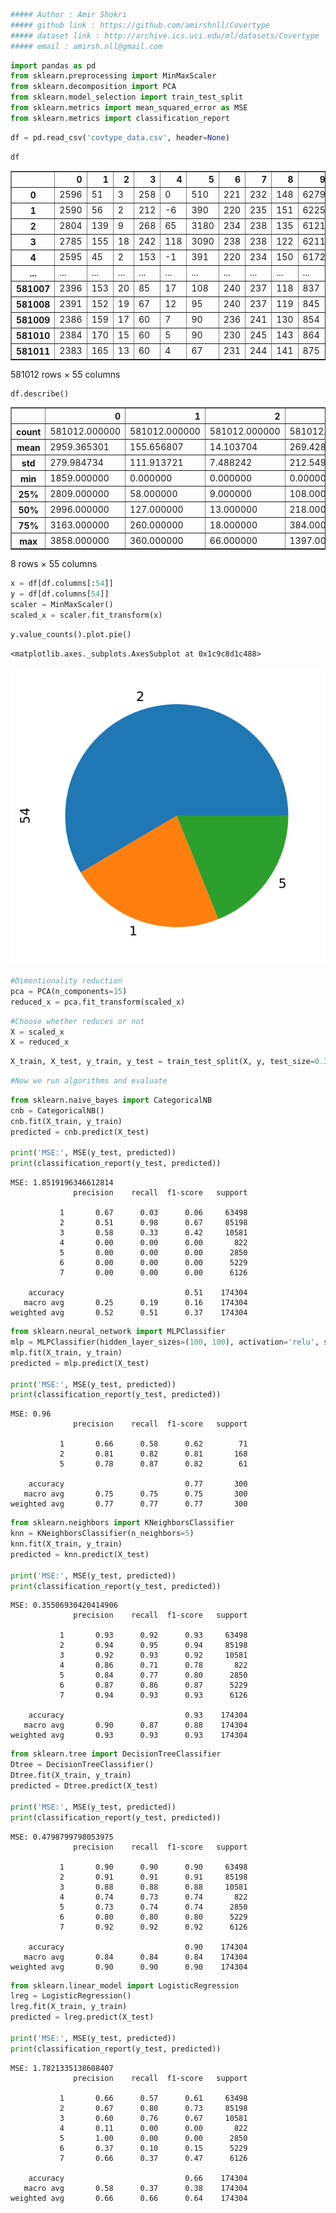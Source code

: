 ```python
##### Author : Amir Shokri
##### github link : https://github.com/amirshnll/Covertype
##### dataset link : http://archive.ics.uci.edu/ml/datasets/Covertype
##### email : amirsh.nll@gmail.com
```


```python
import pandas as pd
from sklearn.preprocessing import MinMaxScaler
from sklearn.decomposition import PCA
from sklearn.model_selection import train_test_split
from sklearn.metrics import mean_squared_error as MSE
from sklearn.metrics import classification_report
```


```python
df = pd.read_csv('covtype_data.csv', header=None)
```


```python
df
```




<div>
<style scoped>
    .dataframe tbody tr th:only-of-type {
        vertical-align: middle;
    }

    .dataframe tbody tr th {
        vertical-align: top;
    }

    .dataframe thead th {
        text-align: right;
    }
</style>
<table border="1" class="dataframe">
  <thead>
    <tr style="text-align: right;">
      <th></th>
      <th>0</th>
      <th>1</th>
      <th>2</th>
      <th>3</th>
      <th>4</th>
      <th>5</th>
      <th>6</th>
      <th>7</th>
      <th>8</th>
      <th>9</th>
      <th>...</th>
      <th>45</th>
      <th>46</th>
      <th>47</th>
      <th>48</th>
      <th>49</th>
      <th>50</th>
      <th>51</th>
      <th>52</th>
      <th>53</th>
      <th>54</th>
    </tr>
  </thead>
  <tbody>
    <tr>
      <th>0</th>
      <td>2596</td>
      <td>51</td>
      <td>3</td>
      <td>258</td>
      <td>0</td>
      <td>510</td>
      <td>221</td>
      <td>232</td>
      <td>148</td>
      <td>6279</td>
      <td>...</td>
      <td>0</td>
      <td>0</td>
      <td>0</td>
      <td>0</td>
      <td>0</td>
      <td>0</td>
      <td>0</td>
      <td>0</td>
      <td>0</td>
      <td>5</td>
    </tr>
    <tr>
      <th>1</th>
      <td>2590</td>
      <td>56</td>
      <td>2</td>
      <td>212</td>
      <td>-6</td>
      <td>390</td>
      <td>220</td>
      <td>235</td>
      <td>151</td>
      <td>6225</td>
      <td>...</td>
      <td>0</td>
      <td>0</td>
      <td>0</td>
      <td>0</td>
      <td>0</td>
      <td>0</td>
      <td>0</td>
      <td>0</td>
      <td>0</td>
      <td>5</td>
    </tr>
    <tr>
      <th>2</th>
      <td>2804</td>
      <td>139</td>
      <td>9</td>
      <td>268</td>
      <td>65</td>
      <td>3180</td>
      <td>234</td>
      <td>238</td>
      <td>135</td>
      <td>6121</td>
      <td>...</td>
      <td>0</td>
      <td>0</td>
      <td>0</td>
      <td>0</td>
      <td>0</td>
      <td>0</td>
      <td>0</td>
      <td>0</td>
      <td>0</td>
      <td>2</td>
    </tr>
    <tr>
      <th>3</th>
      <td>2785</td>
      <td>155</td>
      <td>18</td>
      <td>242</td>
      <td>118</td>
      <td>3090</td>
      <td>238</td>
      <td>238</td>
      <td>122</td>
      <td>6211</td>
      <td>...</td>
      <td>0</td>
      <td>0</td>
      <td>0</td>
      <td>0</td>
      <td>0</td>
      <td>0</td>
      <td>0</td>
      <td>0</td>
      <td>0</td>
      <td>2</td>
    </tr>
    <tr>
      <th>4</th>
      <td>2595</td>
      <td>45</td>
      <td>2</td>
      <td>153</td>
      <td>-1</td>
      <td>391</td>
      <td>220</td>
      <td>234</td>
      <td>150</td>
      <td>6172</td>
      <td>...</td>
      <td>0</td>
      <td>0</td>
      <td>0</td>
      <td>0</td>
      <td>0</td>
      <td>0</td>
      <td>0</td>
      <td>0</td>
      <td>0</td>
      <td>5</td>
    </tr>
    <tr>
      <th>...</th>
      <td>...</td>
      <td>...</td>
      <td>...</td>
      <td>...</td>
      <td>...</td>
      <td>...</td>
      <td>...</td>
      <td>...</td>
      <td>...</td>
      <td>...</td>
      <td>...</td>
      <td>...</td>
      <td>...</td>
      <td>...</td>
      <td>...</td>
      <td>...</td>
      <td>...</td>
      <td>...</td>
      <td>...</td>
      <td>...</td>
      <td>...</td>
    </tr>
    <tr>
      <th>581007</th>
      <td>2396</td>
      <td>153</td>
      <td>20</td>
      <td>85</td>
      <td>17</td>
      <td>108</td>
      <td>240</td>
      <td>237</td>
      <td>118</td>
      <td>837</td>
      <td>...</td>
      <td>0</td>
      <td>0</td>
      <td>0</td>
      <td>0</td>
      <td>0</td>
      <td>0</td>
      <td>0</td>
      <td>0</td>
      <td>0</td>
      <td>3</td>
    </tr>
    <tr>
      <th>581008</th>
      <td>2391</td>
      <td>152</td>
      <td>19</td>
      <td>67</td>
      <td>12</td>
      <td>95</td>
      <td>240</td>
      <td>237</td>
      <td>119</td>
      <td>845</td>
      <td>...</td>
      <td>0</td>
      <td>0</td>
      <td>0</td>
      <td>0</td>
      <td>0</td>
      <td>0</td>
      <td>0</td>
      <td>0</td>
      <td>0</td>
      <td>3</td>
    </tr>
    <tr>
      <th>581009</th>
      <td>2386</td>
      <td>159</td>
      <td>17</td>
      <td>60</td>
      <td>7</td>
      <td>90</td>
      <td>236</td>
      <td>241</td>
      <td>130</td>
      <td>854</td>
      <td>...</td>
      <td>0</td>
      <td>0</td>
      <td>0</td>
      <td>0</td>
      <td>0</td>
      <td>0</td>
      <td>0</td>
      <td>0</td>
      <td>0</td>
      <td>3</td>
    </tr>
    <tr>
      <th>581010</th>
      <td>2384</td>
      <td>170</td>
      <td>15</td>
      <td>60</td>
      <td>5</td>
      <td>90</td>
      <td>230</td>
      <td>245</td>
      <td>143</td>
      <td>864</td>
      <td>...</td>
      <td>0</td>
      <td>0</td>
      <td>0</td>
      <td>0</td>
      <td>0</td>
      <td>0</td>
      <td>0</td>
      <td>0</td>
      <td>0</td>
      <td>3</td>
    </tr>
    <tr>
      <th>581011</th>
      <td>2383</td>
      <td>165</td>
      <td>13</td>
      <td>60</td>
      <td>4</td>
      <td>67</td>
      <td>231</td>
      <td>244</td>
      <td>141</td>
      <td>875</td>
      <td>...</td>
      <td>0</td>
      <td>0</td>
      <td>0</td>
      <td>0</td>
      <td>0</td>
      <td>0</td>
      <td>0</td>
      <td>0</td>
      <td>0</td>
      <td>3</td>
    </tr>
  </tbody>
</table>
<p>581012 rows × 55 columns</p>
</div>




```python
df.describe()
```




<div>
<style scoped>
    .dataframe tbody tr th:only-of-type {
        vertical-align: middle;
    }

    .dataframe tbody tr th {
        vertical-align: top;
    }

    .dataframe thead th {
        text-align: right;
    }
</style>
<table border="1" class="dataframe">
  <thead>
    <tr style="text-align: right;">
      <th></th>
      <th>0</th>
      <th>1</th>
      <th>2</th>
      <th>3</th>
      <th>4</th>
      <th>5</th>
      <th>6</th>
      <th>7</th>
      <th>8</th>
      <th>9</th>
      <th>...</th>
      <th>45</th>
      <th>46</th>
      <th>47</th>
      <th>48</th>
      <th>49</th>
      <th>50</th>
      <th>51</th>
      <th>52</th>
      <th>53</th>
      <th>54</th>
    </tr>
  </thead>
  <tbody>
    <tr>
      <th>count</th>
      <td>581012.000000</td>
      <td>581012.000000</td>
      <td>581012.000000</td>
      <td>581012.000000</td>
      <td>581012.000000</td>
      <td>581012.000000</td>
      <td>581012.000000</td>
      <td>581012.000000</td>
      <td>581012.000000</td>
      <td>581012.000000</td>
      <td>...</td>
      <td>581012.000000</td>
      <td>581012.000000</td>
      <td>581012.000000</td>
      <td>581012.000000</td>
      <td>581012.000000</td>
      <td>581012.000000</td>
      <td>581012.000000</td>
      <td>581012.000000</td>
      <td>581012.000000</td>
      <td>581012.000000</td>
    </tr>
    <tr>
      <th>mean</th>
      <td>2959.365301</td>
      <td>155.656807</td>
      <td>14.103704</td>
      <td>269.428217</td>
      <td>46.418855</td>
      <td>2350.146611</td>
      <td>212.146049</td>
      <td>223.318716</td>
      <td>142.528263</td>
      <td>1980.291226</td>
      <td>...</td>
      <td>0.090392</td>
      <td>0.077716</td>
      <td>0.002773</td>
      <td>0.003255</td>
      <td>0.000205</td>
      <td>0.000513</td>
      <td>0.026803</td>
      <td>0.023762</td>
      <td>0.015060</td>
      <td>2.051471</td>
    </tr>
    <tr>
      <th>std</th>
      <td>279.984734</td>
      <td>111.913721</td>
      <td>7.488242</td>
      <td>212.549356</td>
      <td>58.295232</td>
      <td>1559.254870</td>
      <td>26.769889</td>
      <td>19.768697</td>
      <td>38.274529</td>
      <td>1324.195210</td>
      <td>...</td>
      <td>0.286743</td>
      <td>0.267725</td>
      <td>0.052584</td>
      <td>0.056957</td>
      <td>0.014310</td>
      <td>0.022641</td>
      <td>0.161508</td>
      <td>0.152307</td>
      <td>0.121791</td>
      <td>1.396504</td>
    </tr>
    <tr>
      <th>min</th>
      <td>1859.000000</td>
      <td>0.000000</td>
      <td>0.000000</td>
      <td>0.000000</td>
      <td>-173.000000</td>
      <td>0.000000</td>
      <td>0.000000</td>
      <td>0.000000</td>
      <td>0.000000</td>
      <td>0.000000</td>
      <td>...</td>
      <td>0.000000</td>
      <td>0.000000</td>
      <td>0.000000</td>
      <td>0.000000</td>
      <td>0.000000</td>
      <td>0.000000</td>
      <td>0.000000</td>
      <td>0.000000</td>
      <td>0.000000</td>
      <td>1.000000</td>
    </tr>
    <tr>
      <th>25%</th>
      <td>2809.000000</td>
      <td>58.000000</td>
      <td>9.000000</td>
      <td>108.000000</td>
      <td>7.000000</td>
      <td>1106.000000</td>
      <td>198.000000</td>
      <td>213.000000</td>
      <td>119.000000</td>
      <td>1024.000000</td>
      <td>...</td>
      <td>0.000000</td>
      <td>0.000000</td>
      <td>0.000000</td>
      <td>0.000000</td>
      <td>0.000000</td>
      <td>0.000000</td>
      <td>0.000000</td>
      <td>0.000000</td>
      <td>0.000000</td>
      <td>1.000000</td>
    </tr>
    <tr>
      <th>50%</th>
      <td>2996.000000</td>
      <td>127.000000</td>
      <td>13.000000</td>
      <td>218.000000</td>
      <td>30.000000</td>
      <td>1997.000000</td>
      <td>218.000000</td>
      <td>226.000000</td>
      <td>143.000000</td>
      <td>1710.000000</td>
      <td>...</td>
      <td>0.000000</td>
      <td>0.000000</td>
      <td>0.000000</td>
      <td>0.000000</td>
      <td>0.000000</td>
      <td>0.000000</td>
      <td>0.000000</td>
      <td>0.000000</td>
      <td>0.000000</td>
      <td>2.000000</td>
    </tr>
    <tr>
      <th>75%</th>
      <td>3163.000000</td>
      <td>260.000000</td>
      <td>18.000000</td>
      <td>384.000000</td>
      <td>69.000000</td>
      <td>3328.000000</td>
      <td>231.000000</td>
      <td>237.000000</td>
      <td>168.000000</td>
      <td>2550.000000</td>
      <td>...</td>
      <td>0.000000</td>
      <td>0.000000</td>
      <td>0.000000</td>
      <td>0.000000</td>
      <td>0.000000</td>
      <td>0.000000</td>
      <td>0.000000</td>
      <td>0.000000</td>
      <td>0.000000</td>
      <td>2.000000</td>
    </tr>
    <tr>
      <th>max</th>
      <td>3858.000000</td>
      <td>360.000000</td>
      <td>66.000000</td>
      <td>1397.000000</td>
      <td>601.000000</td>
      <td>7117.000000</td>
      <td>254.000000</td>
      <td>254.000000</td>
      <td>254.000000</td>
      <td>7173.000000</td>
      <td>...</td>
      <td>1.000000</td>
      <td>1.000000</td>
      <td>1.000000</td>
      <td>1.000000</td>
      <td>1.000000</td>
      <td>1.000000</td>
      <td>1.000000</td>
      <td>1.000000</td>
      <td>1.000000</td>
      <td>7.000000</td>
    </tr>
  </tbody>
</table>
<p>8 rows × 55 columns</p>
</div>




```python
x = df[df.columns[:54]]
y = df[df.columns[54]]
scaler = MinMaxScaler()
scaled_x = scaler.fit_transform(x)

```


```python
y.value_counts().plot.pie()

```




    <matplotlib.axes._subplots.AxesSubplot at 0x1c9c8d1c488>




![svg](output_6_1.svg)



```python
#Dimentionality reduction
pca = PCA(n_components=15)
reduced_x = pca.fit_transform(scaled_x)
```


```python
#Choose whether reduces or not
X = scaled_x
X = reduced_x
```


```python
X_train, X_test, y_train, y_test = train_test_split(X, y, test_size=0.3, random_state=0)
```


```python
#Now we run algorithms and evaluate

```


```python
from sklearn.naive_bayes import CategoricalNB
cnb = CategoricalNB()
cnb.fit(X_train, y_train)
predicted = cnb.predict(X_test)

print('MSE:', MSE(y_test, predicted))
print(classification_report(y_test, predicted))
```

    MSE: 1.8519196346612814
                  precision    recall  f1-score   support
    
               1       0.67      0.03      0.06     63498
               2       0.51      0.98      0.67     85198
               3       0.58      0.33      0.42     10581
               4       0.00      0.00      0.00       822
               5       0.00      0.00      0.00      2850
               6       0.00      0.00      0.00      5229
               7       0.00      0.00      0.00      6126
    
        accuracy                           0.51    174304
       macro avg       0.25      0.19      0.16    174304
    weighted avg       0.52      0.51      0.37    174304
    
    


```python
from sklearn.neural_network import MLPClassifier
mlp = MLPClassifier(hidden_layer_sizes=(100, 100), activation='relu', solver='adam', alpha=0.0001)
mlp.fit(X_train, y_train)
predicted = mlp.predict(X_test)

print('MSE:', MSE(y_test, predicted))
print(classification_report(y_test, predicted))
```

    MSE: 0.96
                  precision    recall  f1-score   support
    
               1       0.66      0.58      0.62        71
               2       0.81      0.82      0.81       168
               5       0.78      0.87      0.82        61
    
        accuracy                           0.77       300
       macro avg       0.75      0.75      0.75       300
    weighted avg       0.77      0.77      0.77       300
    
    


```python
from sklearn.neighbors import KNeighborsClassifier
knn = KNeighborsClassifier(n_neighbors=5)
knn.fit(X_train, y_train)
predicted = knn.predict(X_test)

print('MSE:', MSE(y_test, predicted))
print(classification_report(y_test, predicted))
```

    MSE: 0.35506930420414906
                  precision    recall  f1-score   support
    
               1       0.93      0.92      0.93     63498
               2       0.94      0.95      0.94     85198
               3       0.92      0.93      0.92     10581
               4       0.86      0.71      0.78       822
               5       0.84      0.77      0.80      2850
               6       0.87      0.86      0.87      5229
               7       0.94      0.93      0.93      6126
    
        accuracy                           0.93    174304
       macro avg       0.90      0.87      0.88    174304
    weighted avg       0.93      0.93      0.93    174304
    
    


```python
from sklearn.tree import DecisionTreeClassifier
Dtree = DecisionTreeClassifier()
Dtree.fit(X_train, y_train)
predicted = Dtree.predict(X_test)

print('MSE:', MSE(y_test, predicted))
print(classification_report(y_test, predicted))
```

    MSE: 0.4798799798053975
                  precision    recall  f1-score   support
    
               1       0.90      0.90      0.90     63498
               2       0.91      0.91      0.91     85198
               3       0.88      0.88      0.88     10581
               4       0.74      0.73      0.74       822
               5       0.73      0.74      0.74      2850
               6       0.80      0.80      0.80      5229
               7       0.92      0.92      0.92      6126
    
        accuracy                           0.90    174304
       macro avg       0.84      0.84      0.84    174304
    weighted avg       0.90      0.90      0.90    174304
    
    


```python
from sklearn.linear_model import LogisticRegression
lreg = LogisticRegression()
lreg.fit(X_train, y_train)
predicted = lreg.predict(X_test)

print('MSE:', MSE(y_test, predicted))
print(classification_report(y_test, predicted))
```

    MSE: 1.7821335138608407
                  precision    recall  f1-score   support
    
               1       0.66      0.57      0.61     63498
               2       0.67      0.80      0.73     85198
               3       0.60      0.76      0.67     10581
               4       0.11      0.00      0.00       822
               5       1.00      0.00      0.00      2850
               6       0.37      0.10      0.15      5229
               7       0.66      0.37      0.47      6126
    
        accuracy                           0.66    174304
       macro avg       0.58      0.37      0.38    174304
    weighted avg       0.66      0.66      0.64    174304
    
    


```python

```

